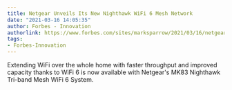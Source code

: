 ```yaml
---
title: Netgear Unveils Its New Nighthawk WiFi 6 Mesh Network
date: "2021-03-16 14:05:35"
author: Forbes - Innovation
authorlink: https://www.forbes.com/sites/marksparrow/2021/03/16/netgear-unveils-its-new-nighthawk-wifi-6-mesh-network/
tags:
- Forbes-Innovation
---
```

Extending WiFi over the whole home with faster throughput and improved capacity thanks to WiFi 6 is now available with Netgear's MK83 Nighthawk Tri-band Mesh WiFi 6 System.